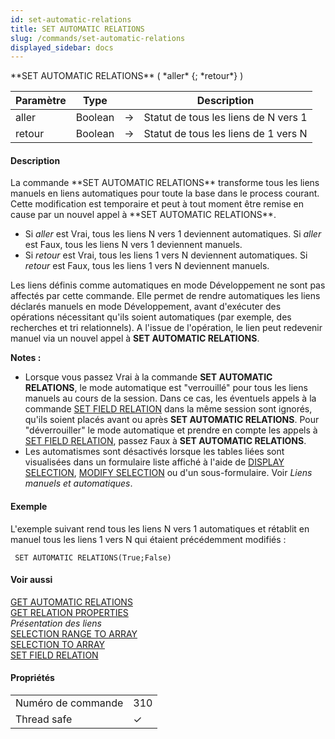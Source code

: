 ```yaml
---
id: set-automatic-relations
title: SET AUTOMATIC RELATIONS
slug: /commands/set-automatic-relations
displayed_sidebar: docs
---
```


<!--REF #_command_.SET AUTOMATIC RELATIONS.Syntax-->**SET AUTOMATIC RELATIONS** ( *aller* {; *retour*} )<!-- END REF-->
<!--REF #_command_.SET AUTOMATIC RELATIONS.Params-->
| Paramètre | Type |  | Description |
| --- | --- | --- | --- |
| aller | Boolean | &#8594;  | Statut de tous les liens de N vers 1 |
| retour | Boolean | &#8594;  | Statut de tous les liens de 1 vers N |

<!-- END REF-->

#### Description 

<!--REF #_command_.SET AUTOMATIC RELATIONS.Summary-->La commande **SET AUTOMATIC RELATIONS** transforme tous les liens manuels en liens automatiques pour toute la base dans le process courant.<!-- END REF--> Cette modification est temporaire et peut à tout moment être remise en cause par un nouvel appel à **SET AUTOMATIC RELATIONS**.

* Si *aller* est Vrai, tous les liens N vers 1 deviennent automatiques. Si *aller* est Faux, tous les liens N vers 1 deviennent manuels.
* Si *retour* est Vrai, tous les liens 1 vers N deviennent automatiques. Si *retour* est Faux, tous les liens 1 vers N deviennent manuels.

Les liens définis comme automatiques en mode Développement ne sont pas affectés par cette commande. Elle permet de rendre automatiques les liens déclarés manuels en mode Développement, avant d'exécuter des opérations nécessitant qu'ils soient automatiques (par exemple, des recherches et tri relationnels). A l'issue de l'opération, le lien peut redevenir manuel via un nouvel appel à **SET AUTOMATIC RELATIONS**. 

**Notes :** 

* Lorsque vous passez Vrai à la commande **SET AUTOMATIC RELATIONS**, le mode automatique est "verrouillé" pour tous les liens manuels au cours de la session. Dans ce cas, les éventuels appels à la commande [SET FIELD RELATION](set-field-relation.md) dans la même session sont ignorés, qu'ils soient placés avant ou après **SET AUTOMATIC RELATIONS**. Pour "déverrouiller" le mode automatique et prendre en compte les appels à [SET FIELD RELATION](set-field-relation.md), passez Faux à **SET AUTOMATIC RELATIONS**.
* Les automatismes sont désactivés lorsque les tables liées sont visualisées dans un formulaire liste affiché à l'aide de [DISPLAY SELECTION](display-selection.md), [MODIFY SELECTION](modify-selection.md) ou d'un sous-formulaire. Voir *Liens manuels et automatiques*.

#### Exemple 

L'exemple suivant rend tous les liens N vers 1 automatiques et rétablit en manuel tous les liens 1 vers N qui étaient précédemment modifiés :

```4d
 SET AUTOMATIC RELATIONS(True;False)
```

#### Voir aussi 

[GET AUTOMATIC RELATIONS](get-automatic-relations.md)  
[GET RELATION PROPERTIES](get-relation-properties.md)  
*Présentation des liens*  
[SELECTION RANGE TO ARRAY](selection-range-to-array.md)  
[SELECTION TO ARRAY](selection-to-array.md)  
[SET FIELD RELATION](set-field-relation.md)  

#### Propriétés

|  |  |
| --- | --- |
| Numéro de commande | 310 |
| Thread safe | &check; |


